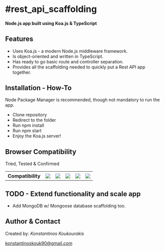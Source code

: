 <h1>#rest_api_scaffolding</h1>

<h4>Node.js app built using Koa.js & TypeScript</h4>

<h2>Features</h2>

<ul>
	<li>Uses Koa.js - a modern Node.js middleware framework.</li>
	<li>Is object-oriented and written in TypeScript.</li>
	<li>Has ready to go basic route and controller separation.</li>
    <li>Provides all the scaffolding needed to quickly put a Rest API app together.</li>
</ul>

<h2>Installation - How-To</h2>

<p>Node Package Manager is recommended, though not mandatory to run the app.</p>
<ul>
	<li>Clone repository</li>
	<li>Redirect to the folder</li>
    <li>Run npm install</li>
	<li>Run npm start</li>
	<li>Enjoy the Koa.js server!</li>
</ul>

<h2>Browser Compatibility</h2>

<p>Tried, Tested &amp; Confirmed</p>
<table>
	<tbody>
		<tr>
		    <th>Compatibility</th>
		    <th><img data-img="Chrome" src="http://www.w3schools.com/images/compatible_chrome.gif"></th>
		    <th><img data-img="Firefox" src="http://www.w3schools.com/images/compatible_firefox.gif"></th>
		    <th><img data-img="Safari" src="http://www.w3schools.com/images/compatible_safari.gif"></th>
		    <th><img data-img="Opera" src="http://www.w3schools.com/images/compatible_opera.gif"></th>
		    <th><img data-img="IE" src="http://www.w3schools.com/images/compatible_ie.gif"></th>
		</tr>
	</tbody>
</table>

<h2>TODO - Extend functionality and scale app</h2>

<ul>
    <li>Add MongoDB w/ Mongoose database scaffolding too.</li>
</ul>

<h2>Author & Contact</h2>

<p>Created by: <i>Konstantinos Koukourakis</i></p>
<p><a href="mailto:konstantinoskouk90@gmail.com" target="_top">konstantinoskouk90@gmail.com</a></p>